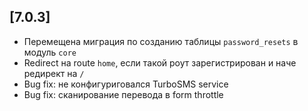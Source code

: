 ## [7.0.3]
- Перемещена миграция по созданию таблицы `password_resets` в модуль `core`
- Redirect на route `home`, если такой роут зарегистрирован и наче редирект на `/`
- Bug fix: не конфигуриговался TurboSMS service
- Bug fix: сканирование перевода в form throttle
